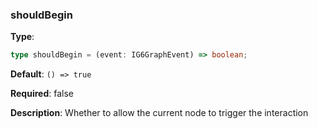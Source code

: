 ### shouldBegin

**Type**:

```ts
type shouldBegin = (event: IG6GraphEvent) => boolean;
```

**Default**: `() => true`

**Required**: false

**Description**: Whether to allow the current node to trigger the interaction